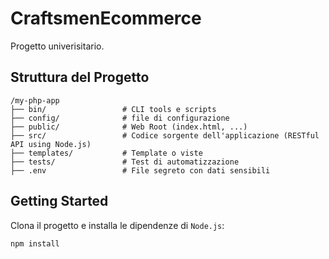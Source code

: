 # CraftsmenEcommerce
Progetto univerisitario.
## Struttura del Progetto
```
/my-php-app
├── bin/                 # CLI tools e scripts
├── config/              # file di configurazione
├── public/              # Web Root (index.html, ...)
├── src/                 # Codice sorgente dell'applicazione (RESTful API using Node.js)
├── templates/           # Template o viste
├── tests/               # Test di automatizzazione
├── .env                 # File segreto con dati sensibili
```
## Getting Started
Clona il progetto e installa le dipendenze di `Node.js`:
```bash
npm install
```